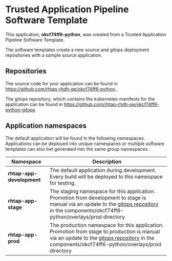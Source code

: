 # Trusted Application Pipeline Software Template

This application, **okcf74ff6-python**, was created from a Trusted Application Pipeline Software Template.

The software templates create a new source and gitops deployment repositories with a sample source application. 

## Repositories

The source code for your application can be found in [https://github.com/rhtap-rhdh-qe/okcf74ff6-python ](https://github.com/rhtap-rhdh-qe/okcf74ff6-python ).
 
The gitops repository, which contains the kubernetes manifests for the application can be found in 
[https://github.com/rhtap-rhdh-qe/okcf74ff6-python-gitops ](https://github.com/rhtap-rhdh-qe/okcf74ff6-python-gitops ) 

## Application namespaces 

The default application will be found in the following namespaces. Applications can be deployed into unique namespaces or multiple software templates can also bet generated into the same group namespaces.  

|  Namespace   |  Description   |  
| -------- | -------- |   
| **rhtap-app-development** | The default application during development. Every build will be deployed to this namespace for testing. | 
| **rhtap-app-stage** | The staging namespace for this application. Promotion from development to stage is manual via an update to the [gitops repository](https://github.com/rhtap-rhdh-qe/okcf74ff6-python-gitops ) in the components/okcf74ff6-python/overlays/prod directory |  
| **rhtap-app-prod** | The production namespace for this application. Promotion from stage to production is manual via an update to the [gitops repository](https://github.com/rhtap-rhdh-qe/okcf74ff6-python-gitops ) in the components/okcf74ff6-python/overlays/prod directory | 